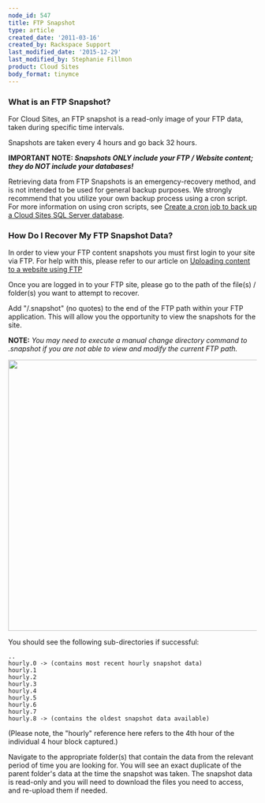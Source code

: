 ```yaml
---
node_id: 547
title: FTP Snapshot
type: article
created_date: '2011-03-16'
created_by: Rackspace Support
last_modified_date: '2015-12-29'
last_modified_by: Stephanie Fillmon
product: Cloud Sites
body_format: tinymce
---
```


### What is an FTP Snapshot?

For Cloud Sites, an FTP snapshot is a read-only image of your FTP data,
taken during specific time intervals.

Snapshots are taken every 4 hours and go back 32 hours.

**IMPORTANT NOTE: *Snapshots ONLY include your FTP / Website content;
they do NOT include your databases!***

Retrieving data from FTP Snapshots is an emergency-recovery method, and
is not intended to be used for general backup purposes. We strongly
recommend that you utilize your own backup process using a cron script.
For more information on using cron scripts, see [Create a cron job to
back up a Cloud Sites SQL Server
database](/how-to/create-a-cron-job-to-back-up-a-cloud-sites-sql-server-database).

### How Do I Recover My FTP Snapshot Data?

In order to view your FTP content snapshots you must first login to your
site via FTP.  For help with this, please refer to our article
on [Uploading content to a website using
FTP](/how-to/getting-started-with-cloud-sites-uploading-your-content "Uploading content to a website using FTP")

Once you are logged in to your FTP site, please go to the path of the
file(s) / folder(s) you want to attempt to recover.

Add "/.snapshot" (no quotes) to the end of the FTP path within your FTP
application. This will allow you the opportunity to view the snapshots
for the site.

**NOTE:** *You may need to execute a manual change directory command to
.snapshot if you are not able to view and modify the current FTP path.*

<img src="http://c15056451.r51.cf2.rackcdn.com/FTPSnapshot.png" width="550" />

You should see the following sub-directories if successful:

    ..
    hourly.0 -> (contains most recent hourly snapshot data)
    hourly.1
    hourly.2
    hourly.3
    hourly.4
    hourly.5
    hourly.6
    hourly.7
    hourly.8 -> (contains the oldest snapshot data available)

(Please note, the "hourly" reference here refers to the 4th hour of the
individual 4 hour block captured.)

Navigate to the appropriate folder(s) that contain the data from the
relevant period of time you are looking for. You will see an exact
duplicate of the parent folder's data at the time the snapshot was
taken. The snapshot data is read-only and you will need to download the
files you need to access, and re-upload them if needed.

